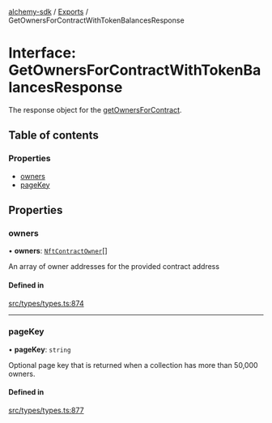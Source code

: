[alchemy-sdk](../README.md) / [Exports](../modules.md) / GetOwnersForContractWithTokenBalancesResponse

# Interface: GetOwnersForContractWithTokenBalancesResponse

The response object for the [getOwnersForContract](../classes/NftNamespace.md#getownersforcontract).

## Table of contents

### Properties

- [owners](GetOwnersForContractWithTokenBalancesResponse.md#owners)
- [pageKey](GetOwnersForContractWithTokenBalancesResponse.md#pagekey)

## Properties

### owners

• **owners**: [`NftContractOwner`](NftContractOwner.md)[]

An array of owner addresses for the provided contract address

#### Defined in

[src/types/types.ts:874](https://github.com/alchemyplatform/alchemy-sdk-js/blob/5992f68/src/types/types.ts#L874)

___

### pageKey

• **pageKey**: `string`

Optional page key that is returned when a collection has more than 50,000 owners.

#### Defined in

[src/types/types.ts:877](https://github.com/alchemyplatform/alchemy-sdk-js/blob/5992f68/src/types/types.ts#L877)
